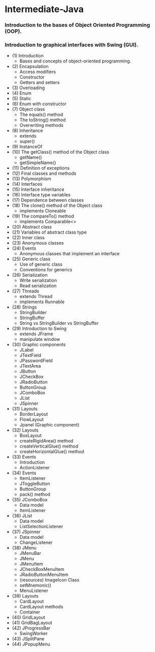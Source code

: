 # Intermediate-Java 

### Introduction to the bases of Object Oriented Programming (OOP).
### Introduction to graphical interfaces with Swing (GUI).

  - (1) Introduction
      - Bases and concepts of object-oriented programming.
  - (2) Encapsulation
      - Access modifiers
      - Constructor
      - Getters and setters
  - (3) Overloading
  - (4) Enum
  - (5) Static
  - (6) Enum with constructor
  - (7) Object class
      - The equals() method
      - The toString() method
      - Overwriting methods
  - (8) Inheritance
      - extends
      - super()
  - (9) InstanceOf
  - (10) The getClass() method of the Object class
      - getName()
      - getSimpleName()
  - (11) Definition of exceptions
  - (12) Final classes and methods
  - (13) Polymorphism
  - (14) Interfaces
  - (15) Interface inheritance
  - (16) Interface type variables
  - (17) Dependence between classes
  - (18) The clone() method of the Object class
      - implements Cloneable
  - (19) The compareTo() method
      - implements Comparable<>
  - (20) Abstract class
  - (21) Variables of abstract class type
  - (22) Inner class
  - (23) Anonymous classes
  - (24) Events
      - Anonymous classes that implement an interface
  - (25) Generic class
      - Use of generic class
      - Conventions for generics
  - (26) Serialization
      - Write serialization
      - Read serialization
  - (27) Threads
      - extends Thread
      - implements Runnable
  - (28) Strings
      - StringBuilder
      - StringBuffer
      - String vs StringBuilder vs StringBuffer
  - (29) Introduction to Swing
      - extends JFrame
      - manipulate window
  - (30) Graphic components
      - JLabel
      - JTextField
      - JPasswordField
      - JTextArea
      - JButton
      - JCheckBox
      - JRadioButton
      - ButtonGroup
      - JComboBox
      - JList
      - JSpinner
  - (31) Layouts
      - BorderLayout
      - FlowLayout
      - Jpanel (Graphic component)
  - (32) Layouts
      - BoxLayout
      - createRigidArea() method
      - createVerticalGlue() method
      - createHorizontalGlue() method
  - (33) Events
      - Introduction
      - ActionListener
  - (34) Events
      - ItemListener
      - JToggleButton
      - ButtonGroup
      - pack() method
  - (35) JComboBox
      - Data model
      - ItemListener
  - (36) JList
      - Data model
      - ListSelectionListener
  - (37) JSpinner
      - Data model
      - ChangeListener
  - (38) JMenu
      - JMenuBar
      - JMenu
      - JMenuItem
      - JCheckBoxMenuItem
      - JRadioButtonMenuItem
      - (resources) ImageIcon Class
      - setMnemonic()
      - MenuListener
  - (39) Layouts
      - CardLayout
      - CardLayout methods
      - Container
  - (40) GridLayout
  - (41) GridBagLayout
  - (42) JProgressBar
      - SwingWorker
  - (43) JSplitPane
  - (44) JPopupMenu
   

